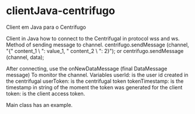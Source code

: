 # clientJava-centrifugo
Client em Java para o Centrifugo


Client in Java how to connect to the Centrifugal in protocol wss and ws.
Method of sending message to channel.
centrifugo.sendMessage (channel, "{\" content_1 \ ": value_1, \" content_2 \ ": 2}");
or
centrifugo.sendMessage (channel, data);

After connecting, use the
onNewDataMessage (final DataMessage message)
To monitor the channel.
Variables
userId: is the user id created in the centrifugal
userToken: is the centrifugal token
tokenTimestamp: is the timestamp in string of the moment the token was generated for the client
token: is the client access token.


Main class has an example.
